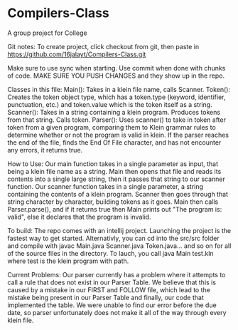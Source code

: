 # Compilers-Class
A group project for College

Git notes:
To create project, click checkout from git, then paste in https://github.com/16jalayt/Compilers-Class.git

Make sure to use sync when starting.
Use commit when done with chunks of code.
MAKE SURE YOU PUSH CHANGES and they show up in the repo.

Classes in this file:
Main(): Takes in a klein file name, calls Scanner.
Token(): Creates the token object type, which has a token.type (keyword, identifier, punctuation, etc.)
         and token.value which is the token itself as a string.
Scanner(): Takes in a string containing a klein program. Produces tokens from that string. Calls token.
Parser(): Uses scanner() to take in token after token from a given program, comparing them to Klein grammar rules to 
          determine whether or not the program is valid in klein. If the parser reaches the end of the file, finds
          the End Of File character, and has not encounter any errors, it returns true. 

How to Use:
Our main function takes in a single parameter as input, that being a klein file name as a string. 
Main then opens that file and reads its contents into a single large string, then it passes that string to 
our scanner function.
Our scanner function takes in a single parameter, a string containing the contents of a klein program. 
Scanner then goes through that string character by character, building tokens as it goes. 
Main then calls Parser.parse(), and if it returns true then Main prints out "The program is: valid", else it
    declares that the program is invalid.
    
To build: The repo comes with an intellij project. Launching the project is the fastest way to get started. 
Alternativly, you can cd into the src/src folder and compile with javac Main.java Scanner.java Token.java... 
and so on for all of the source files in the directory. To lauch, you call java Main test.kln where test is 
the klein program with path.

Current Problems: Our parser currently has a problem where it attempts to call a rule that does not exist
    in our Parser Table. We believe that this is caused by a mistake in our FIRST and FOLLOW file, which 
    lead to the mistake being present in our Parser Table and finally, our code that implemented the table.
    We were unable to find our error before the due date, so parser unfortunately does not make it all of the
    way through every klein file.